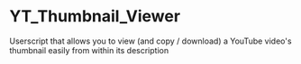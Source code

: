 # YT_Thumbnail_Viewer
Userscript that allows you to view (and copy / download) a YouTube video's thumbnail easily from within its description
